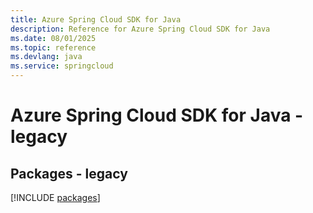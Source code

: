 ```yaml
---
title: Azure Spring Cloud SDK for Java
description: Reference for Azure Spring Cloud SDK for Java
ms.date: 08/01/2025
ms.topic: reference
ms.devlang: java
ms.service: springcloud
---
```

# Azure Spring Cloud SDK for Java - legacy
## Packages - legacy
[!INCLUDE [packages](spring-cloud-index.md)]